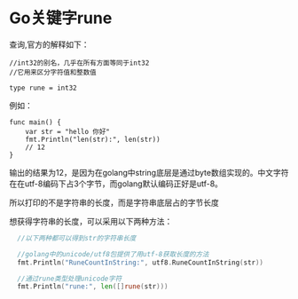 # Go关键字rune



查询,官方的解释如下：

```golang
//int32的别名，几乎在所有方面等同于int32
//它用来区分字符值和整数值

type rune = int32
```



例如：

```golang
func main() {
    var str = "hello 你好"
    fmt.Println("len(str):", len(str)) 
  	// 12
}
```

输出的结果为12，是因为在golang中string底层是通过byte数组实现的。中文字符在在utf-8编码下占3个字节，而golang默认编码正好是utf-8。

所以打印的不是字符串的长度，而是字符串底层占的字节长度



想获得字符串的长度，可以采用以下两种方法：

```go
  //以下两种都可以得到str的字符串长度

  //golang中的unicode/utf8包提供了用utf-8获取长度的方法
  fmt.Println("RuneCountInString:", utf8.RuneCountInString(str))

  //通过rune类型处理unicode字符
  fmt.Println("rune:", len([]rune(str)))
```

